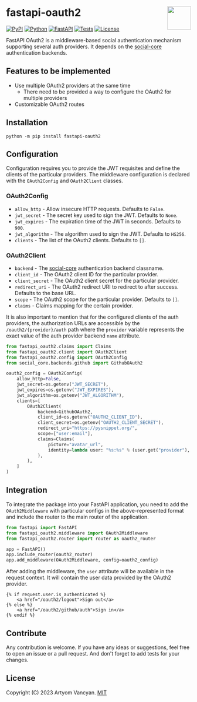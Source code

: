 # fastapi-oauth2 <img src="https://github.com/pysnippet.png" align="right" height="64" />

[![PyPI](https://img.shields.io/pypi/v/fastapi-oauth2.svg)](https://pypi.org/project/fastapi-oauth2/)
[![Python](https://img.shields.io/pypi/pyversions/fastapi-oauth2.svg?logoColor=white)](https://pypi.org/project/fastapi-oauth2/)
[![FastAPI](https://img.shields.io/badge/fastapi-%E2%89%A50.68.1-009486)](https://pypi.org/project/fastapi-oauth2/)
[![Tests](https://github.com/pysnippet/fastapi-oauth2/actions/workflows/tests.yml/badge.svg)](https://github.com/pysnippet/fastapi-oauth2/actions/workflows/tests.yml)
[![License](https://img.shields.io/pypi/l/fastapi-oauth2.svg)](https://github.com/pysnippet/fastapi-oauth2/blob/master/LICENSE)

FastAPI OAuth2 is a middleware-based social authentication mechanism supporting several auth providers. It depends on
the [social-core](https://github.com/python-social-auth/social-core) authentication backends.

## Features to be implemented

- Use multiple OAuth2 providers at the same time
    * There need to be provided a way to configure the OAuth2 for multiple providers
- Customizable OAuth2 routes

## Installation

```shell
python -m pip install fastapi-oauth2
```

## Configuration

Configuration requires you to provide the JWT requisites and define the clients of the particular providers. The
middleware configuration is declared with the `OAuth2Config` and `OAuth2Client` classes.

### OAuth2Config

- `allow_http` - Allow insecure HTTP requests. Defaults to `False`.
- `jwt_secret` - The secret key used to sign the JWT. Defaults to `None`.
- `jwt_expires` - The expiration time of the JWT in seconds. Defaults to `900`.
- `jwt_algorithm` - The algorithm used to sign the JWT. Defaults to `HS256`.
- `clients` - The list of the OAuth2 clients. Defaults to `[]`.

### OAuth2Client

- `backend` - The [social-core](https://github.com/python-social-auth/social-core) authentication backend classname.
- `client_id` - The OAuth2 client ID for the particular provider.
- `client_secret` - The OAuth2 client secret for the particular provider.
- `redirect_uri` - The OAuth2 redirect URI to redirect to after success. Defaults to the base URL.
- `scope` - The OAuth2 scope for the particular provider. Defaults to `[]`.
- `claims` - Claims mapping for the certain provider.

It is also important to mention that for the configured clients of the auth providers, the authorization URLs are
accessible by the `/oauth2/{provider}/auth` path where the `provider` variable represents the exact value of the auth
provider backend `name` attribute.

```python
from fastapi_oauth2.claims import Claims
from fastapi_oauth2.client import OAuth2Client
from fastapi_oauth2.config import OAuth2Config
from social_core.backends.github import GithubOAuth2

oauth2_config = OAuth2Config(
    allow_http=False,
    jwt_secret=os.getenv("JWT_SECRET"),
    jwt_expires=os.getenv("JWT_EXPIRES"),
    jwt_algorithm=os.getenv("JWT_ALGORITHM"),
    clients=[
        OAuth2Client(
            backend=GithubOAuth2,
            client_id=os.getenv("OAUTH2_CLIENT_ID"),
            client_secret=os.getenv("OAUTH2_CLIENT_SECRET"),
            redirect_uri="https://pysnippet.org/",
            scope=["user:email"],
            claims=Claims(
                picture="avatar_url",
                identity=lambda user: "%s:%s" % (user.get("provider"), user.get("id")),
            ),
        ),
    ]
)
```

## Integration

To integrate the package into your FastAPI application, you need to add the `OAuth2Middleware` with particular configs
in the above-represented format and include the router to the main router of the application.

```python
from fastapi import FastAPI
from fastapi_oauth2.middleware import OAuth2Middleware
from fastapi_oauth2.router import router as oauth2_router

app = FastAPI()
app.include_router(oauth2_router)
app.add_middleware(OAuth2Middleware, config=oauth2_config)
```

After adding the middleware, the `user` attribute will be available in the request context. It will contain the user
data provided by the OAuth2 provider.

```jinja2
{% if request.user.is_authenticated %}
    <a href="/oauth2/logout">Sign out</a>
{% else %}
    <a href="/oauth2/github/auth">Sign in</a>
{% endif %}
```

## Contribute

Any contribution is welcome. If you have any ideas or suggestions, feel free to open an issue or a pull request. And
don't forget to add tests for your changes.

## License

Copyright (C) 2023 Artyom Vancyan. [MIT](https://github.com/pysnippet/fastapi-oauth2/blob/master/LICENSE)
